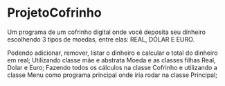 # ProjetoCofrinho

Um programa de um cofrinho digital onde você deposita seu dinheiro escolhendo 3 tipos de moedas, entre elas:
REAL, DÓLAR E EURO.

Podendo adicionar, remover, listar o dinheiro e calcular o total do dinheiro em real;
Utilizando classe mãe e abstrata Moeda e as classes filhas Real, Dolar e Euro;
Fazendo todos os cálculos na classe Cofrinho e utilizando a classe Menu como programa principal onde iria rodar na classe Principal;
